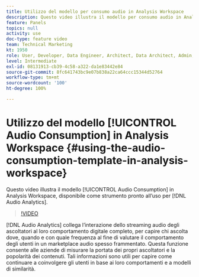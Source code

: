 ```yaml
---
title: Utilizzo del modello per consumo audio in Analysis Workspace
description: Questo video illustra il modello per consumo audio in Analysis Workspace, disponibile come strumento pronto all’uso per Audio Analytics.
feature: Panels
topics: null
activity: use
doc-type: feature video
team: Technical Marketing
kt: 1950
role: User, Developer, Data Engineer, Architect, Data Architect, Admin, Leader
level: Intermediate
exl-id: 08131913-cb39-4c58-a322-da1e83442e84
source-git-commit: 8fc641743bc9e07b838a22ca64ccc15344d52764
workflow-type: tm+mt
source-wordcount: '100'
ht-degree: 100%

---
```


# Utilizzo del modello [!UICONTROL Audio Consumption] in Analysis Workspace {#using-the-audio-consumption-template-in-analysis-workspace}

Questo video illustra il modello [!UICONTROL Audio Consumption] in Analysis Workspace, disponibile come strumento pronto all’uso per [!DNL Audio Analytics].

>[!VIDEO](https://video.tv.adobe.com/v/23901/?quality=12&learn=on)

[!DNL Audio Analytics] collega l’interazione dello streaming audio degli ascoltatori al loro comportamento digitale completo, per capire chi ascolta dove, quando e con quale frequenza al fine di valutare il comportamento degli utenti in un marketplace audio spesso frammentato. Questa funzione consente alle aziende di misurare la portata dei propri ascoltatori e la popolarità dei contenuti. Tali informazioni sono utili per capire come continuare a coinvolgere gli utenti in base ai loro comportamenti e a modelli di similarità.
